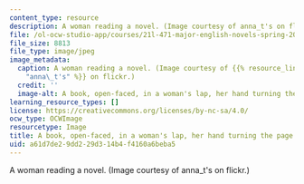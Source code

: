 ```yaml
---
content_type: resource
description: A woman reading a novel. (Image courtesy of anna_t's on flickr.)
file: /ol-ocw-studio-app/courses/21l-471-major-english-novels-spring-2009/a61d7de29dd229d314b4f4160a6beba5_21l-471s09-th.jpg
file_size: 8813
file_type: image/jpeg
image_metadata:
  caption: A woman reading a novel. (Image courtesy of {{% resource_link "18c3507e-502c-4baf-a008-32e819cfcaa4"
    "anna\_t's" %}} on flickr.)
  credit: ''
  image-alt: A book, open-faced, in a woman's lap, her hand turning the page.
learning_resource_types: []
license: https://creativecommons.org/licenses/by-nc-sa/4.0/
ocw_type: OCWImage
resourcetype: Image
title: A book, open-faced, in a woman's lap, her hand turning the page
uid: a61d7de2-9dd2-29d3-14b4-f4160a6beba5
---
```

A woman reading a novel. (Image courtesy of anna_t's on flickr.)